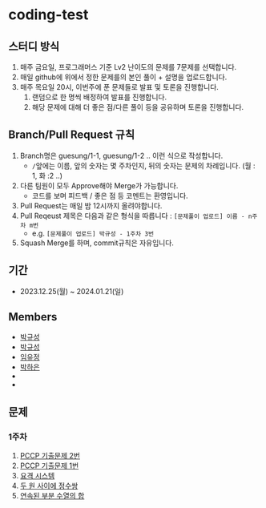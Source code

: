# coding-test

## 스터디 방식

1. 매주 금요일, 프로그래머스 기준 Lv2 난이도의 문제를 7문제를 선택합니다.
2. 매일 github에 위에서 정한 문제를의 본인 풀이 + 설명을 업로드합니다.
3. 매주 목요일 20시, 이번주에 푼 문제들로 발표 및 토론을 진행합니다.
   1. 랜덤으로 한 명씩 배정하여 발표를 진행합니다.
   2. 해당 문제에 대해 더 좋은 점/다른 풀이 등을 공유하며 토론을 진행합니다.

## Branch/Pull Request 규칙

1. Branch명은 guesung/1-1, guesung/1-2 .. 이런 식으로 작성합니다.
   - `/`앞에는 이름, 앞의 숫자는 몇 주차인지, 뒤의 숫자는 문제의 차례입니다. (월 : 1, 화 :2 ..)
2. 다른 팀원이 모두 Approve해야 Merge가 가능합니다.
   - 코드를 보며 피드백 / 좋은 점 등 코멘트는 환영입니다.
3. Pull Request는 매일 밤 12시까지 올려야합니다.
4. Pull Reqeust 제목은 다음과 같은 형식을 따릅니다 : `[문제풀이 업로드] 이름 - n주차 m번`
   - e.g. `[문제풀이 업로드] 박규성 - 1주차 3번`
5. Squash Merge를 하며, commit규칙은 자유입니다.

## 기간

- 2023.12.25(월) ~ 2024.01.21(일)

## Members
- [박규성](https://github.com/guesung)
- [박규성](<[github.com/guesung](https://github.com/guesung)>)
- [임유정](<[github.com/guesung](https://github.com/ujumglim)>)
- [박하은](https://github.com/pullingoff)
-
-

## 문제

### 1주차

1. [PCCP 기출문제 2번](https://school.programmers.co.kr/learn/courses/30/lessons/250136)
2. [PCCP 기출문제 1번](https://school.programmers.co.kr/learn/courses/30/lessons/250135)
3. [요격 시스템](https://school.programmers.co.kr/learn/courses/30/lessons/181188)
4. [두 원 사이에 정수쌍](https://school.programmers.co.kr/learn/courses/30/lessons/181187)
5. [연속된 부분 수열의 합](https://school.programmers.co.kr/learn/courses/30/lessons/178870)
